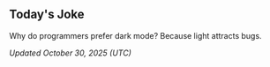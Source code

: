 ## Today's Joke
Why do programmers prefer dark mode? Because light attracts bugs.

*Updated October 30, 2025 (UTC)*
